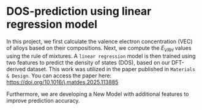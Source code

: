 # DOS-prediction using linear regression model
In this project, we first calculate the valence electron concentration (VEC) of alloys based on their compositions. Next, we compute the $E_{VRH}$ values using the rule of mixtures. A `linear regression` model is then trained using two features to predict the density of states (DOS), based on our DFT-derived dataset.
This work was utilized in the paper published in `Materials & Design`. You can access the paper here:
https://doi.org/10.1016/j.matdes.2025.113885

Furthermore, we are developing a New Model with additional features to improve prediction accuracy. 
